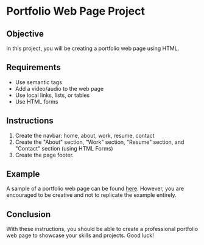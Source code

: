 # Portfolio Web Page Project

## Objective
In this project, you will be creating a portfolio web page using HTML.

## Requirements
- Use semantic tags
- Add a video/audio to the web page
- Use local links, lists, or tables
- Use HTML forms

## Instructions
1. Create the navbar: home, about, work, resume, contact
2. Create the "About" section, "Work" section, "Resume" section, and "Contact" section (using HTML Forms)
3. Create the page footer.

## Example
A sample of a portfolio web page can be found [here](https://example.com). However, you are encouraged to be creative and not to replicate the example entirely.

## Conclusion
With these instructions, you should be able to create a professional portfolio web page to showcase your skills and projects. Good luck!
